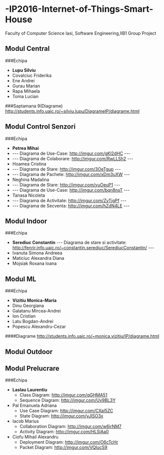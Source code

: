 # -IP2016-Internet-of-Things-Smart-House
Faculty of Computer Science Iasi, Software Engineering,IIB1 Group Project


## Modul Central 
###Echipa
+ **Lupu Silviu**
+ Covalciuc Friderika
+ Ene Andrei
+ Gurau Marian
+ Rapa Mihaela
+ Toma Lucian

###Saptamana 9(Diagrame)
http://students.info.uaic.ro/~silviu.lupu/DiagrameIP/diagrame.html

## Modul Control Senzori
###Echipa
+ **Petrea Mihai**
+ --- Diagrama de Use-Case:     http://imgur.com/gKl2dHC ---
+ --- Diagrama de Colaborare:   http://imgur.com/RwLLSh2 ---
+ Hoamea Cristina
+ --- Diagrama de Stare:       http://imgur.com/3OeTgup ---
+ --- Diagrama de Pachete:     http://imgur.com/xDm3uXW ---
+ Neghina Madalina
+ --- Diagrama de Stare:       http://imgur.com/yuOeuP1 ---
+ --- Diagrama de Use-Case:       http://imgur.com/bqn8nsT ---
+ Tanasa Nicoleta 
+ --- Diagrama de  Activitate: http://imgur.com/ZyTjgPf ---
+ --- Diagrama de  Secventa:   http://imgur.com/hZdN4LE ---

## Modul Indoor
###Echipa
+ **Serediuc Constantin** --- Diagrama de stare si activitate: http://fenrir.info.uaic.ro/~constantin.serediuc/SerediucConstantin/ ---
+ Ivanuta Simona Andreea
+ Maticiuc Alexandra Diana
+ Mojsiak Roxana Ioana


## Modul ML
###Echipa
+ **Vizitiu Monica-Maria**
+ Dinu Georgiana
+ Galatanu Mircea-Andrei
+ Ion Cristian
+ Latu Bogdan-Andrei
+ Popescu Alexandru-Cezar

####Diagrame
http://students.info.uaic.ro/~monica.vizitiu/IP/diagrame.html

## Modul Outdoor
## Modul Prelucrare
###Echipa
+ **Laslau Laurentiu**
  + Class Diagram: http://imgur.com/qGHMA51
  + Sequence Diagram: http://imgur.com/Uv9BL3Y
+ Pal Emanuela Adriana
  + Use Case Diagram: http://imgur.com/CXaI5ZC
  + State Diagram: http://imgur.com/yJISO3x
+ Iacob Marius
  + Collaboration Diagram: http://imgur.com/w6irNM7
  + Activity Diagram: http://imgur.com/HLSjAa0
+ Ciofu Mihail Alexandru
  + Deployment Diagram: http://imgur.com/O6cTcHr
  + Packet Diagram: http://imgur.com/VQlucS9








